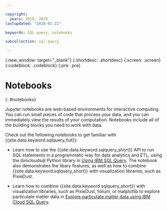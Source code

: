 ```yaml
---

copyright:
  years: 2018, 2020
lastupdated: "2020-01-22"

keywords: SQL query, notebooks

subcollection: sql-query

---
```


{:new_window: target="_blank"}
{:shortdesc: .shortdesc}
{:screen: .screen}
{:codeblock: .codeblock}
{:pre: .pre}

# Notebooks
{: #notebooks}

Jupyter notebooks are web-based environments for interactive computing. You can run small pieces of code that process your data, 
and you can immediately view the results of your computation. Notebooks include all of the building blocks you need to work with data.

Check out the following notebooks to get familiar with {{site.data.keyword.sqlquery_full}}:

- Learn how to use the {{site.data.keyword.sqlquery_short}} API to run SQL statements in a programmatic way for data analytics and ETL, using the ibmcloudsql Python library in [Using IBM SQL Query](https://dataplatform.cloud.ibm.com/exchange/public/entry/view/4a9bb1c816fb1e0f31fec5d580e4e14d). The notebook also demonstrates the libary features, as well as how to combine {{site.data.keyword.sqlquery_short}} with visualization libraries,
such as PixieDust.  

- Learn how to combine {{site.data.keyword.sqlquery_short}} with visualization libraries, such as PixieDust, folium, or matplotlib 
to explore particulate matter data in [Explore particulate matter data using IBM Cloud SQL Query](https://eu-gb.dataplatform.cloud.ibm.com/exchange/public/entry/view/5d686c16d14491f4c3997b67fe11506d).

